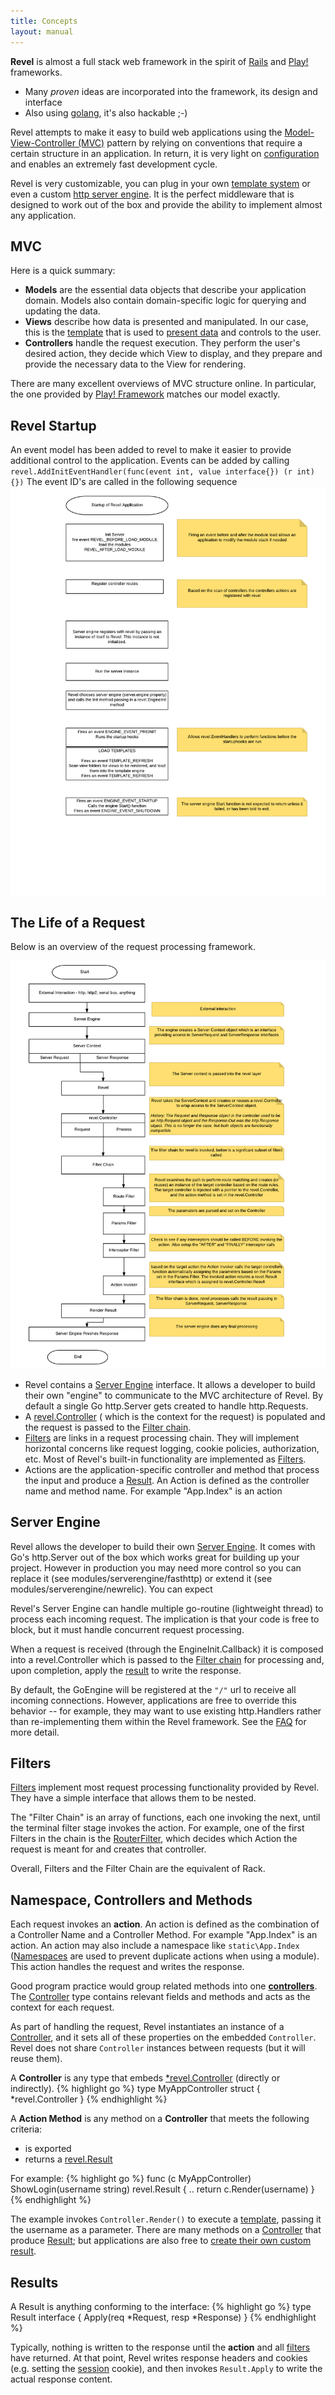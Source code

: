 ```yaml
---
title: Concepts
layout: manual
---
```


**Revel** is almost a full stack web framework in the spirit of 
[Rails](http://rubyonrails.org/) and [Play!](http://www.playframework.org) frameworks.

- Many  *proven* ideas are incorporated into the framework, its design and interface
- Also using [golang](https://golang.org/), it's also hackable ;-)

Revel attempts to make it easy to build web applications using the [Model-View-Controller
(MVC)](http://en.wikipedia.org/wiki/Model%E2%80%93view%E2%80%93controller)
pattern by relying on conventions that require a certain structure in an
application.  In return, it is very light on [configuration](appconf.html) 
and enables an extremely fast development cycle.

Revel is very customizable, you can plug in your own [template system](template-engine)
or even a custom [http server engine](server-engine). It is the perfect middleware that
is designed to work out of the box and provide the ability to implement almost any application.

## MVC

Here is a quick summary:

- **Models** are the essential data objects that describe your application domain.
   Models also contain domain-specific logic for querying and updating the data.
- **Views** describe how data is presented and manipulated. In our case, this is
   the [template](templates.html) that is used to [present data](results.html) and controls to the user.
- **Controllers** handle the request execution.  They perform the user's desired
   action, they decide which View to display, and they prepare and provide the
   necessary data to the View for rendering.

There are many excellent overviews of MVC structure online.  In particular, the
one provided by [Play! Framework](http://www.playframework.org) matches our model exactly.
## Revel Startup
An event model has been added to revel to make it easier to provide additional control
to the application. Events can be added by calling
`revel.AddInitEventHandler(func(event int, value interface{}) (r int) {})`
The event ID's are called  in the following sequence
![Revel Startup](../img/Initialization.png)

## The Life of a Request

Below is an overview of the request processing framework.

![Life of a Request](../img/RevelDesign.png)



* Revel contains a [Server Engine](server-engine.html) interface. It allows a developer to build their own "engine" 
to communicate to the MVC architecture of Revel. By default a single Go http.Server gets created to handle http.Requests. 
 * A  [revel.Controller](controllers.html) ( which is the context for the request) is populated and the request 
 is passed to the 
  [Filter chain](filters.html).
* [Filters](filters.html) are links in a request processing chain. They will
  implement horizontal concerns like request logging, cookie policies,
  authorization, etc.  Most of Revel's built-in functionality are implemented as
  [Filters](filters.html).
* Actions are the application-specific controller and method that process the input and
  produce a [Result](results.html). An Action is defined as the controller name and method name. 
  For example "App.Index" is an action


## Server Engine

Revel allows the developer to build their own [Server Engine](server-engine.html). It comes with Go's http.Server
out of the box which works great for building up your project. However in production you may need more control so
you can replace it (see modules/serverengine/fasthttp) or extend it (see modules/serverengine/newrelic). 
You can expect
  
Revel's Server Engine can handle multiple go-routine
(lightweight thread) to process each incoming request.  The implication is that
your code is free to block, but it must handle concurrent request processing.

When a request is received (through the EngineInit.Callback) it is composed into a revel.Controller which is passed to the [Filter chain](filters.html) for
processing and, upon completion, apply the [result](results.html) to write the response.

By default, the GoEngine will be registered at the `"/"` url to receive all
incoming connections.  However, applications are free to override this behavior
-- for example, they may want to use existing http.Handlers rather than
re-implementing them within the Revel framework.  See the [FAQ](faq.html) for
more detail.

## Filters

[Filters](filters.html) implement most request processing functionality provided
by Revel. They have a simple interface that allows them to be nested.

The "Filter Chain" is an array of functions, each one invoking the next, until
the terminal filter stage invokes the action.  For example, one of the first
Filters in the chain is the [RouterFilter](https://godoc.org/github.com/revel/revel#RouterFilter), 
which decides which Action the request is meant for and creates that controller.

Overall, Filters and the Filter Chain are the equivalent of Rack.

## Namespace, Controllers and Methods


Each request invokes an **action**. An action is defined as the combination of a 
Controller Name and a Controller Method. For example "App.Index" is an action. An
action may also include a namespace like `static\App.Index` ([Namespaces](namespace.html)
are used to prevent duplicate actions when using a module). This action 
handles the request and writes the response. 

Good program practice would group related methods into one [**controllers**](controllers.html).  
The [Controller](https://godoc.org/github.com/revel/revel#Controller) type contains relevant
fields and methods and acts as the context for each request.

As part of handling the request, Revel instantiates an instance of a
[Controller](https://godoc.org/github.com/revel/revel#Controller), and it sets all of these properties on the embedded
`Controller`.  Revel does not share `Controller` instances between requests (but it will reuse them).

A **Controller** is any type that embeds [*revel.Controller](https://godoc.org/github.com/revel/revel#Controller) (directly or indirectly).
{% highlight go %}
type MyAppController struct {
    *revel.Controller
}
{% endhighlight %}

A **Action Method** is any method on a **Controller** that meets the following criteria:

* is exported
* returns a [revel.Result](results.html)

For example:
{% highlight go %}
func (c MyAppController) ShowLogin(username string) revel.Result {
	..
	return c.Render(username)
}
{% endhighlight %}

The example invokes `Controller.Render()` to execute a [template](templates.html), passing it the
username as a parameter.  There are many methods on a 
[Controller](https://godoc.org/github.com/revel/revel#Controller) that
produce [Result](https://godoc.org/github.com/revel/revel#Result); 
but applications are also free to [create their own custom result](results.html#CustomResult).

## Results

A Result is anything conforming to the interface:
{% highlight go %}
type Result interface {
	Apply(req *Request, resp *Response)
}
{% endhighlight %}

Typically, nothing is written to the response until the **action** and all
[filters](filters.html) have returned.  At that point, Revel writes response headers and cookies
(e.g. setting the [session](sessionflash.html) cookie), and then invokes `Result.Apply` to write the
actual response content.
